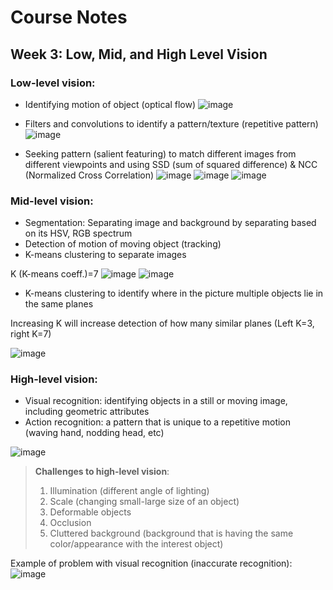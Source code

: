 # Course Notes

## Week 3: Low, Mid, and High Level Vision

### Low-level vision:
* Identifying motion of object (optical flow)
![image](https://user-images.githubusercontent.com/51282928/81851025-0972e300-9583-11ea-8c65-dee15987ca48.png)

* Filters and convolutions to identify a pattern/texture (repetitive pattern)
![image](https://user-images.githubusercontent.com/51282928/81850793-abde9680-9582-11ea-9aaf-d0666297569c.png)

* Seeking pattern (salient featuring) to match different images from different viewpoints and using SSD (sum of squared difference) & NCC (Normalized Cross Correlation)
![image](https://user-images.githubusercontent.com/51282928/81850270-f4498480-9581-11ea-9878-e8d30df127aa.png)
![image](https://user-images.githubusercontent.com/51282928/81850419-22c75f80-9582-11ea-8dbf-6094a2267ced.png)
![image](https://user-images.githubusercontent.com/51282928/81850502-425e8800-9582-11ea-8415-12557bfec75b.png)

### Mid-level vision: 
* Segmentation: Separating image and background by separating based on its HSV, RGB spectrum
* Detection of motion of moving object (tracking)
* K-means clustering to separate images

K (K-means coeff.)=7
![image](https://user-images.githubusercontent.com/51282928/81849810-450cad80-9581-11ea-88d4-e78c17f97101.png)
![image](https://user-images.githubusercontent.com/51282928/81849926-76857900-9581-11ea-994c-6244972b2966.png)

* K-means clustering to identify where in the picture multiple objects lie in the same planes

Increasing K will increase detection of how many similar planes (Left K=3, right K=7)

![image](https://user-images.githubusercontent.com/51282928/81851533-d1b86b00-9583-11ea-95ac-352634150468.png)

### High-level vision:
* Visual recognition: identifying objects in a still or moving image, including geometric attributes
* Action recognition: a pattern that is unique to a repetitive motion (waving hand, nodding head, etc)

![image](https://user-images.githubusercontent.com/51282928/81852042-9a968980-9584-11ea-9526-2d25d6759a9c.png)

> **Challenges to high-level vision**:
> 1. Illumination (different angle of lighting) 
> 2. Scale (changing small-large size of an object)
> 3. Deformable objects
> 4. Occlusion
> 5. Cluttered background (background that is having the same color/appearance with the interest object)

Example of problem with visual recognition (inaccurate recognition):
![image](https://user-images.githubusercontent.com/51282928/81852726-aafb3400-9585-11ea-8f8f-4201c89fd5c9.png)
